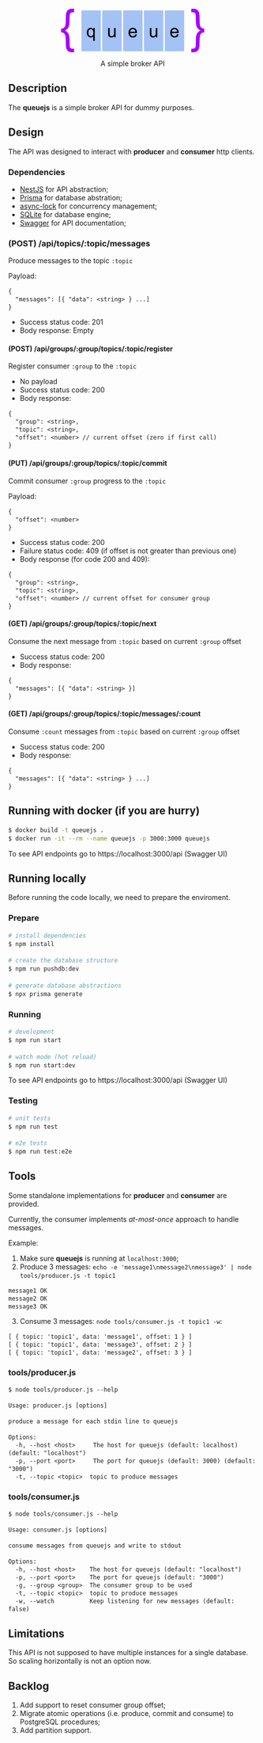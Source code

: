 <p align="center">
  <img src="./images/logo.png" align="center">
</p>

<p align="center">A simple broker API</p>

## Description

The **queuejs** is a simple broker API for dummy purposes.

## Design

The API was designed to interact with **producer** and **consumer** http clients.
### Dependencies
- [NestJS](https://nestjs.com) for API abstraction;
- [Prisma](https://www.prisma.io) for database abstration;
- [async-lock](https://www.npmjs.com/package/async-lock) for concurrency management;
- [SQLite](https://www.sqlite.org/index.html) for database engine;
- [Swagger](https://swagger.io) for API documentation;

### **(POST) /api/topics/:topic/messages**

Produce messages to the topic `:topic`

Payload:
```
{
  "messages": [{ "data": <string> } ...]
}
```
- Success status code: 201
- Body response: Empty
#### **(POST) /api/groups/:group/topics/:topic/register**

Register consumer `:group` to the `:topic`
- No payload
- Success status code: 200
- Body response:
```
{
  "group": <string>,
  "topic": <string>,
  "offset": <number> // current offset (zero if first call)
}
```

#### **(PUT) /api/groups/:group/topics/:topic/commit**

Commit consumer `:group` progress to the `:topic`

Payload:
```
{
  "offset": <number>
}
```
- Success status code: 200
- Failure status code: 409 (if offset is not greater than previous one)
- Body response (for code 200 and 409):
```
{
  "group": <string>,
  "topic": <string>,
  "offset": <number> // current offset for consumer group
}
```

#### **(GET) /api/groups/:group/topics/:topic/next**

Consume the next message from `:topic` based on current `:group` offset
- Success status code: 200
- Body response:
```
{
  "messages": [{ "data": <string> }]
}
```

#### **(GET) /api/groups/:group/topics/:topic/messages/:count**

Consume `:count` messages from `:topic` based on current `:group` offset
- Success status code: 200
- Body response:
```
{
  "messages": [{ "data": <string> } ...]
}
```
## Running with docker (if you are hurry)


```bash
$ docker build -t queuejs .
$ docker run -it --rm --name queuejs -p 3000:3000 queuejs
```

To see API endpoints go to https://localhost:3000/api (Swagger UI)

## Running locally

Before running the code locally, we need to prepare the enviroment.

### Prepare

```bash
# install dependencies
$ npm install

# create the database structure
$ npm run pushdb:dev

# generate database abstractions
$ npx prisma generate
```

### Running

```bash
# development
$ npm run start

# watch mode (hot reload)
$ npm run start:dev
```

To see API endpoints go to https://localhost:3000/api (Swagger UI)

### Testing

```bash
# unit tests
$ npm run test

# e2e tests
$ npm run test:e2e
```

## Tools

Some standalone implementations for **producer** and **consumer** are provided.

Currently, the consumer implements *at-most-once* approach to handle messages.

Example:
  1. Make sure **queuejs** is running at `localhost:3000`;
  2. Produce 3 messages: `echo -e 'message1\nmessage2\nmessage3' | node tools/producer.js -t topic1`
  ```
message1 OK
message2 OK
message3 OK
  ```
  3. Consume 3 messages: `node tools/consumer.js -t topic1 -w`:
  ```
[ { topic: 'topic1', data: 'message1', offset: 1 } ]
[ { topic: 'topic1', data: 'message3', offset: 2 } ]
[ { topic: 'topic1', data: 'message2', offset: 3 } ]
  ```

### **tools/producer.js**

```
$ node tools/producer.js --help

Usage: producer.js [options]

produce a message for each stdin line to queuejs

Options:
  -h, --host <host>     The host for queuejs (default: localhost) (default: "localhost")
  -p, --port <port>     The port for queuejs (default: 3000) (default: "3000")
  -t, --topic <topic>  topic to produce messages
```

### **tools/consumer.js**

```
$ node tools/consumer.js --help

Usage: consumer.js [options]

consume messages from queuejs and write to stdout

Options:
  -h, --host <host>    The host for queuejs (default: "localhost")
  -p, --port <port>    The port for queuejs (default: "3000")
  -g, --group <group>  The consumer group to be used
  -t, --topic <topic>  topic to produce messages
  -w, --watch          Keep listening for new messages (default: false)
```

## Limitations

This API is not supposed to have multiple instances for a single database.
So scaling horizontally is not an option now.
## Backlog

1. Add support to reset consumer group offset;
2. Migrate atomic operations (i.e. produce, commit and consume) to PostgreSQL procedures;
3. Add partition support.